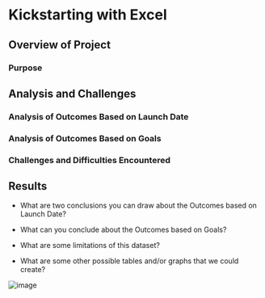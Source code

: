 # Kickstarting with Excel

## Overview of Project

### Purpose

## Analysis and Challenges

### Analysis of Outcomes Based on Launch Date

### Analysis of Outcomes Based on Goals

### Challenges and Difficulties Encountered

## Results

- What are two conclusions you can draw about the Outcomes based on Launch Date?

- What can you conclude about the Outcomes based on Goals?

- What are some limitations of this dataset?

- What are some other possible tables and/or graphs that we could create?

![image](https://user-images.githubusercontent.com/94585985/143812990-a62e5c97-44fc-4648-9dc2-4517cacb6783.png)
